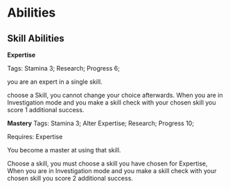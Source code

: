 
# Abilities

## Skill Abilities

**Expertise**

Tags: Stamina 3; Research; Progress 6;

you are an expert in a single skill.

choose a Skill, you cannot change your choice afterwards. When you are in Investigation mode and
you make a skill check with your chosen skill you score 1 additional success.

**Mastery**
Tags: Stamina 3; Alter Expertise; Research; Progress 10;

Requires: Expertise

You become a master at using that skill.

Choose a skill, you must choose a skill you have chosen for Expertise, When you are in
Investigation mode and you make a skill check with your chosen skill you score 2 additional
success.
